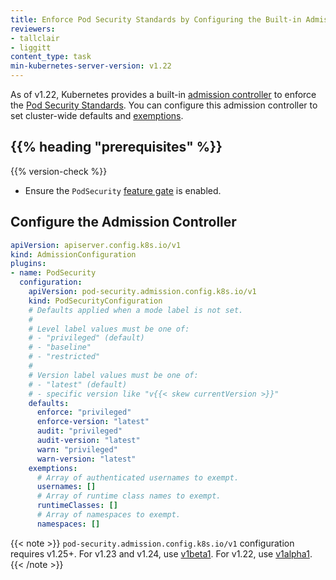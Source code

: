 ```yaml
---
title: Enforce Pod Security Standards by Configuring the Built-in Admission Controller
reviewers:
- tallclair
- liggitt
content_type: task
min-kubernetes-server-version: v1.22
---
```


As of v1.22, Kubernetes provides a built-in [admission controller](/docs/kubernetes/en/reference/access-authn-authz/admission-controllers/#podsecurity)
to enforce the [Pod Security Standards](/docs/kubernetes/en/concepts/security/pod-security-standards).
You can configure this admission controller to set cluster-wide defaults and [exemptions](/docs/kubernetes/en/concepts/security/pod-security-admission/#exemptions).

## {{% heading "prerequisites" %}}

{{% version-check %}}

- Ensure the `PodSecurity` [feature gate](/docs/kubernetes/en/reference/command-line-tools-reference/feature-gates/#feature-gates-for-alpha-or-beta-features) is enabled.

## Configure the Admission Controller

```yaml
apiVersion: apiserver.config.k8s.io/v1
kind: AdmissionConfiguration
plugins:
- name: PodSecurity
  configuration:
    apiVersion: pod-security.admission.config.k8s.io/v1
    kind: PodSecurityConfiguration
    # Defaults applied when a mode label is not set.
    #
    # Level label values must be one of:
    # - "privileged" (default)
    # - "baseline"
    # - "restricted"
    #
    # Version label values must be one of:
    # - "latest" (default) 
    # - specific version like "v{{< skew currentVersion >}}"
    defaults:
      enforce: "privileged"
      enforce-version: "latest"
      audit: "privileged"
      audit-version: "latest"
      warn: "privileged"
      warn-version: "latest"
    exemptions:
      # Array of authenticated usernames to exempt.
      usernames: []
      # Array of runtime class names to exempt.
      runtimeClasses: []
      # Array of namespaces to exempt.
      namespaces: []
```

{{< note >}}
`pod-security.admission.config.k8s.io/v1` configuration requires v1.25+.
For v1.23 and v1.24, use [v1beta1](https://v1-24.docs.kubernetes.io/docs/kubernetes/en/tasks/configure-pod-container/enforce-standards-admission-controller/).
For v1.22, use [v1alpha1](https://v1-22.docs.kubernetes.io/docs/kubernetes/en/tasks/configure-pod-container/enforce-standards-admission-controller/).
{{< /note >}}
